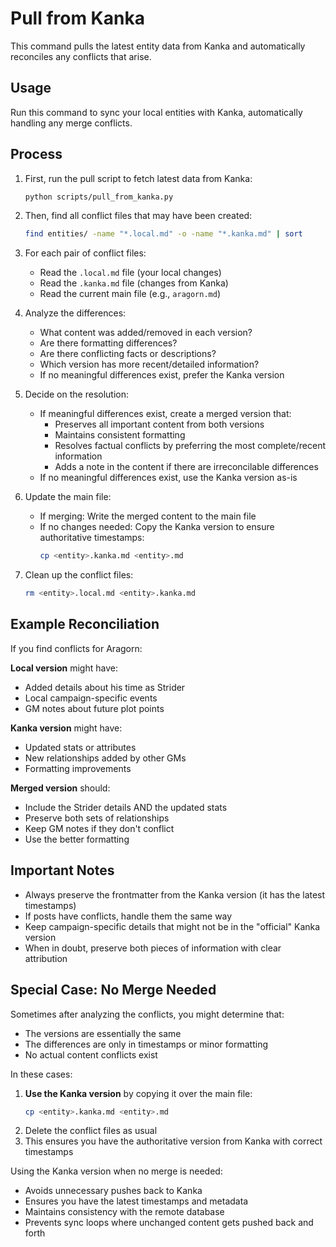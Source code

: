 # Pull from Kanka

This command pulls the latest entity data from Kanka and automatically reconciles any conflicts that arise.

## Usage

Run this command to sync your local entities with Kanka, automatically handling any merge conflicts.

## Process

1. First, run the pull script to fetch latest data from Kanka:
   ```bash
   python scripts/pull_from_kanka.py
   ```

2. Then, find all conflict files that may have been created:
   ```bash
   find entities/ -name "*.local.md" -o -name "*.kanka.md" | sort
   ```

3. For each pair of conflict files:
   - Read the `.local.md` file (your local changes)
   - Read the `.kanka.md` file (changes from Kanka)
   - Read the current main file (e.g., `aragorn.md`)
   
4. Analyze the differences:
   - What content was added/removed in each version?
   - Are there formatting differences?
   - Are there conflicting facts or descriptions?
   - Which version has more recent/detailed information?
   - If no meaningful differences exist, prefer the Kanka version

5. Decide on the resolution:
   - If meaningful differences exist, create a merged version that:
     - Preserves all important content from both versions
     - Maintains consistent formatting
     - Resolves factual conflicts by preferring the most complete/recent information
     - Adds a note in the content if there are irreconcilable differences
   - If no meaningful differences exist, use the Kanka version as-is

6. Update the main file:
   - If merging: Write the merged content to the main file
   - If no changes needed: Copy the Kanka version to ensure authoritative timestamps:
     ```bash
     cp <entity>.kanka.md <entity>.md
     ```

7. Clean up the conflict files:
   ```bash
   rm <entity>.local.md <entity>.kanka.md
   ```

## Example Reconciliation

If you find conflicts for Aragorn:

**Local version** might have:
- Added details about his time as Strider
- Local campaign-specific events
- GM notes about future plot points

**Kanka version** might have:
- Updated stats or attributes  
- New relationships added by other GMs
- Formatting improvements

**Merged version** should:
- Include the Strider details AND the updated stats
- Preserve both sets of relationships
- Keep GM notes if they don't conflict
- Use the better formatting

## Important Notes

- Always preserve the frontmatter from the Kanka version (it has the latest timestamps)
- If posts have conflicts, handle them the same way
- Keep campaign-specific details that might not be in the "official" Kanka version
- When in doubt, preserve both pieces of information with clear attribution

## Special Case: No Merge Needed

Sometimes after analyzing the conflicts, you might determine that:
- The versions are essentially the same
- The differences are only in timestamps or minor formatting
- No actual content conflicts exist

In these cases:
1. **Use the Kanka version** by copying it over the main file:
   ```bash
   cp <entity>.kanka.md <entity>.md
   ```
2. Delete the conflict files as usual
3. This ensures you have the authoritative version from Kanka with correct timestamps

Using the Kanka version when no merge is needed:
- Avoids unnecessary pushes back to Kanka
- Ensures you have the latest timestamps and metadata
- Maintains consistency with the remote database
- Prevents sync loops where unchanged content gets pushed back and forth